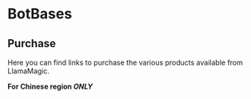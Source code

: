 # BotBases

## Purchase
Here you can find links to purchase the various products available from LlamaMagic.

**For Chinese region _ONLY_**

<script async src="https://js.stripe.com/v3/pricing-table.js"></script>
<stripe-pricing-table pricing-table-id="prctbl_1MvoyDBwgti2RZj6nsF6EYnk"
publishable-key="pk_live_51LiMcgBwgti2RZj6PjkJx3geXiG1E4yOuDxXWYULU2iAzHMHtCYv4oOA7xCcQu4y1ENf6CdOAac0YQ8SxAWiASLt008Ax41p7S">
</stripe-pricing-table>
